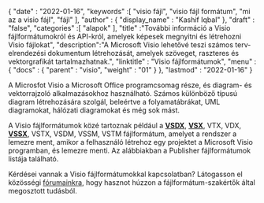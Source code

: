 {
  "date" : "2022-01-16",
  "keywords" :[ "visio fájl", "visio fájl formátum", "mi az a visio fájl", "fájl" ],
  "author" : {
    "display_name" : "Kashif Iqbal"
},
  "draft" : "false",
  "categories" :[ "alapok" ],
  "title" :"További információ a Visio fájlformátumokról és API-król, amelyek képesek megnyitni és létrehozni Visio fájlokat",
  "description":"A Microsoft Visio lehetővé teszi számos terv-elrendezési dokumentum létrehozását, amelyek szöveget, raszteres és vektorgrafikát tartalmazhatnak.",
  "linktitle" : "Visio fájlformátumok",
  "menu" : {
    "docs" : {
      "parent" : "visio",
      "weight" : "01"
}
},
  "lastmod" : "2022-01-16"
}

A Microsfot Visio a Microsoft Office programcsomag része, és diagram- és vektorrajzoló alkalmazásokhoz használható. Számos különböző típusú diagram létrehozására szolgál, beleértve a folyamatábrákat, UML diagramokat, hálózati diagramokat és még sok mást.

A Visio fájlformátumok közé tartoznak például a **[VSDX](/hu/visio/vsdx/)**, **[VSX](/hu/visio/vsx/)**, VTX, VDX, **[VSSX](/hu/visio/vssx/)**, VSTX, VSDM, VSSM, VSTM fájlformátum, amelyet a rendszer a lemezre ment, amikor a felhasználó létrehoz egy projektet a Microsoft Visio programban, és lemezre menti. Az alábbiakban a Publisher fájlformátumok listája található.

Kérdései vannak a Visio fájlformátumokkal kapcsolatban? Látogasson el közösségi [fórumainkra](https://forum.fileformat.com/c/visio/31), hogy hasznot húzzon a fájlformátum-szakértők által megosztott tudásból.

